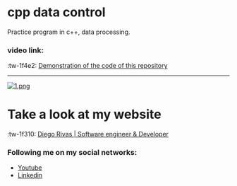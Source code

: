 # cpp data control
Practice program in c++, data processing.


### video link: 

:tw-1f4e2: [Demonstration of the code of this repository](http://localhost/ "link title")
                
----

[![1.png](https://i.postimg.cc/vTtCRnVg/1.png)](https://postimg.cc/GT9XGHzd)

# Take a look at my website
:tw-1f310: [Diego Rivas | Software engineer & Developer](http://localhost/ "link title")


### Following me on my social networks: 

- [Youtube](http://localhost/ "link title")
- [Linkedin](http://localhost/ "link title")
